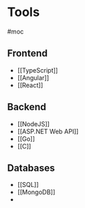 # Tools
#moc 
## Frontend
- [[TypeScript]]
- [[Angular]]
- [[React]]
## Backend
- [[NodeJS]]
- [[ASP.NET Web API]]
- [[Go]]
- [[C]]
## Databases
- [[SQL]]
- [[MongoDB]]
- 